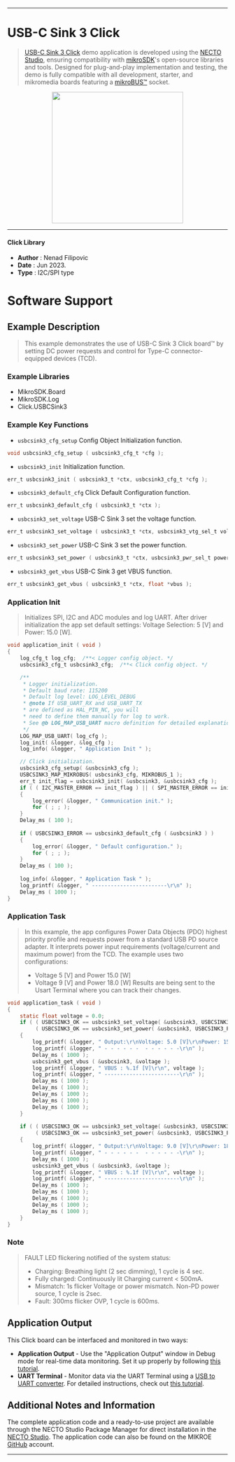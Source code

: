 
---
# USB-C Sink 3 Click

> [USB-C Sink 3 Click](https://www.mikroe.com/?pid_product=MIKROE-5791) demo application is developed using
the [NECTO Studio](https://www.mikroe.com/necto), ensuring compatibility with [mikroSDK](https://www.mikroe.com/mikrosdk)'s
open-source libraries and tools. Designed for plug-and-play implementation and testing, the demo is fully compatible with
all development, starter, and mikromedia boards featuring a [mikroBUS&trade;](https://www.mikroe.com/mikrobus) socket.

<p align="center">
  <img src="https://www.mikroe.com/?pid_product=MIKROE-5791&image=1" height=300px>
</p>

---

#### Click Library

- **Author**        : Nenad Filipovic
- **Date**          : Jun 2023.
- **Type**          : I2C/SPI type

# Software Support

## Example Description

> This example demonstrates the use of USB-C Sink 3 Click board&trade; 
> by setting DC power requests and control for Type-C connector-equipped devices (TCD).

### Example Libraries

- MikroSDK.Board
- MikroSDK.Log
- Click.USBCSink3

### Example Key Functions

- `usbcsink3_cfg_setup` Config Object Initialization function.
```c
void usbcsink3_cfg_setup ( usbcsink3_cfg_t *cfg );
```

- `usbcsink3_init` Initialization function.
```c
err_t usbcsink3_init ( usbcsink3_t *ctx, usbcsink3_cfg_t *cfg );
```

- `usbcsink3_default_cfg` Click Default Configuration function.
```c
err_t usbcsink3_default_cfg ( usbcsink3_t *ctx );
```

- `usbcsink3_set_voltage` USB-C Sink 3 set the voltage function.
```c
err_t usbcsink3_set_voltage ( usbcsink3_t *ctx, usbcsink3_vtg_sel_t voltage );
```

- `usbcsink3_set_power` USB-C Sink 3 set the power function.
```c
err_t usbcsink3_set_power ( usbcsink3_t *ctx, usbcsink3_pwr_sel_t power );
```

- `usbcsink3_get_vbus` USB-C Sink 3 get VBUS function.
```c
err_t usbcsink3_get_vbus ( usbcsink3_t *ctx, float *vbus );
```

### Application Init

> Initializes SPI, I2C and ADC modules and log UART.
> After driver initialization the app set default settings:
> Voltage Selection: 5 [V] and Power: 15.0 [W].

```c
void application_init ( void )
{
    log_cfg_t log_cfg;  /**< Logger config object. */
    usbcsink3_cfg_t usbcsink3_cfg;  /**< Click config object. */

    /** 
     * Logger initialization.
     * Default baud rate: 115200
     * Default log level: LOG_LEVEL_DEBUG
     * @note If USB_UART_RX and USB_UART_TX 
     * are defined as HAL_PIN_NC, you will 
     * need to define them manually for log to work. 
     * See @b LOG_MAP_USB_UART macro definition for detailed explanation.
     */
    LOG_MAP_USB_UART( log_cfg );
    log_init( &logger, &log_cfg );
    log_info( &logger, " Application Init " );

    // Click initialization.
    usbcsink3_cfg_setup( &usbcsink3_cfg );
    USBCSINK3_MAP_MIKROBUS( usbcsink3_cfg, MIKROBUS_1 );
    err_t init_flag = usbcsink3_init( &usbcsink3, &usbcsink3_cfg );
    if ( ( I2C_MASTER_ERROR == init_flag ) || ( SPI_MASTER_ERROR == init_flag ) )
    {
        log_error( &logger, " Communication init." );
        for ( ; ; );
    }
    Delay_ms ( 100 );
    
    if ( USBCSINK3_ERROR == usbcsink3_default_cfg ( &usbcsink3 ) )
    {
        log_error( &logger, " Default configuration." );
        for ( ; ; );
    }
    Delay_ms ( 100 );
    
    log_info( &logger, " Application Task " );
    log_printf( &logger, " ------------------------\r\n" );
    Delay_ms ( 1000 );
}
```

### Application Task

> In this example, the app configures Power Data Objects (PDO) 
> highest priority profile and requests power from a standard USB PD source adapter.
> It interprets power input requirements (voltage/current and maximum power) from the TCD.
> The example uses two configurations: 
> - Voltage 5 [V] and Power 15.0 [W]
> - Voltage 9 [V] and Power 18.0 [W]
> Results are being sent to the Usart Terminal where you can track their changes.

```c
void application_task ( void )
{
    static float voltage = 0.0;
    if ( ( USBCSINK3_OK == usbcsink3_set_voltage( &usbcsink3, USBCSINK3_VTG_SEL_5V ) ) &&
         ( USBCSINK3_OK == usbcsink3_set_power( &usbcsink3, USBCSINK3_PWR_SEL_15W ) ) )
    {
        log_printf( &logger, " Output:\r\nVoltage: 5.0 [V]\r\nPower: 15.0 [W]\r\n" );
        log_printf( &logger, " - - - - - -  - - - - - -\r\n" );
        Delay_ms ( 1000 );
        usbcsink3_get_vbus ( &usbcsink3, &voltage );
        log_printf( &logger, " VBUS : %.1f [V]\r\n", voltage );
        log_printf( &logger, " ------------------------\r\n" );
        Delay_ms ( 1000 );
        Delay_ms ( 1000 );
        Delay_ms ( 1000 );
        Delay_ms ( 1000 );
        Delay_ms ( 1000 );
    }
    
    if ( ( USBCSINK3_OK == usbcsink3_set_voltage( &usbcsink3, USBCSINK3_VTG_SEL_9V ) ) &&
         ( USBCSINK3_OK == usbcsink3_set_power( &usbcsink3, USBCSINK3_PWR_SEL_18W ) ) )
    {
        log_printf( &logger, " Output:\r\nVoltage: 9.0 [V]\r\nPower: 18.0 [W]\r\n" );
        log_printf( &logger, " - - - - - -  - - - - - -\r\n" );
        Delay_ms ( 1000 );
        usbcsink3_get_vbus ( &usbcsink3, &voltage );
        log_printf( &logger, " VBUS : %.1f [V]\r\n", voltage );
        log_printf( &logger, " ------------------------\r\n" );
        Delay_ms ( 1000 );
        Delay_ms ( 1000 );
        Delay_ms ( 1000 );
        Delay_ms ( 1000 );
        Delay_ms ( 1000 );
    }
}
```

### Note

> FAULT LED flickering notified of the system status:
>  - Charging: Breathing light (2 sec dimming), 1 cycle is 4 sec.
>  - Fully charged: Continuously lit Charging current < 500mA.
>  - Mismatch: 1s flicker Voltage or power mismatch. Non-PD power source, 1 cycle is 2sec.
>  - Fault: 300ms flicker OVP, 1 cycle is 600ms.

## Application Output

This Click board can be interfaced and monitored in two ways:
- **Application Output** - Use the "Application Output" window in Debug mode for real-time data monitoring.
Set it up properly by following [this tutorial](https://www.youtube.com/watch?v=ta5yyk1Woy4).
- **UART Terminal** - Monitor data via the UART Terminal using
a [USB to UART converter](https://www.mikroe.com/click/interface/usb?interface*=uart,uart). For detailed instructions,
check out [this tutorial](https://help.mikroe.com/necto/v2/Getting%20Started/Tools/UARTTerminalTool).

## Additional Notes and Information

The complete application code and a ready-to-use project are available through the NECTO Studio Package Manager for 
direct installation in the [NECTO Studio](https://www.mikroe.com/necto). The application code can also be found on
the MIKROE [GitHub](https://github.com/MikroElektronika/mikrosdk_click_v2) account.

---
